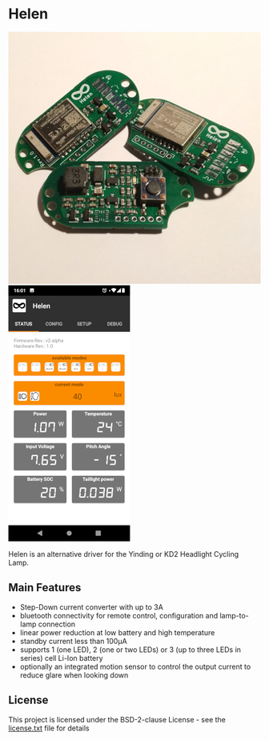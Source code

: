# Helen

![Helen](Documentation/img/title_small.jpg) ![app](Documentation/img/title_app.png)

Helen is an alternative driver for the Yinding or KD2 Headlight Cycling Lamp.

## Main Features

- Step-Down current converter with up to 3A
- bluetooth connectivity for remote control, configuration and lamp-to-lamp connection
- linear power reduction at low battery and high temperature
- standby current less than 100µA
- supports 1 (one LED), 2 (one or two LEDs) or 3 (up to three LEDs in series) cell Li-Ion battery
- optionally an integrated motion sensor to control the output current to reduce glare when looking down

## License

This project is licensed under the BSD-2-clause License - see the [license.txt](license.txt) file for details
